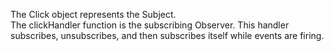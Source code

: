 The Click object represents the Subject.   
The clickHandler function is the subscribing Observer. This handler subscribes, unsubscribes, and then subscribes itself while events are firing.